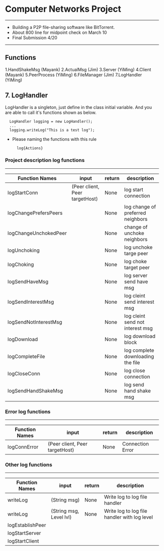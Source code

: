 # Computer Networks Project
---
- Building a P2P file-sharing software like BitTorrent.
- About 800 line for midpoint check on March 10
- Final Submission 4/20

---
## Functions
1.HandShakeMsg (Mayank)
2.ActualMsg (Jim)
3.Server (YiMing)
4.Client (Mayank)
5.PeerProcess (YiMing)
6.FileManager (Jim)
7.LogHandler (YiMing)

## 7. LogHandler
LogHandler is a singleton, just define in the class initial variable.
And you are able to call it's functions shown as below.
  ```
    LogHandler logging = new LogHandler();
    ...
    logging.writeLog("This is a test log");
  ```

- Please naming the functions with this rule
  ```
    log{Actions}
  ```
 
### Project description log functions
---
| Function Names | input |  return | description  |
| ------------- | ------------- | ----------- | ------- | 
| logStartConn  | (Peer client, Peer targetHost) | None | log start connection |
| logChangePrefersPeers  | | None | log change of preferred neighbors |
| logChangeUnchokedPeer  | | None | change of unchoke neighbors |
| logUnchoking  | | None | log unchoke targe peer |
| logChoking    | | None | log choke target peer  |
| logSendHaveMsg  | | None | log server send have msg |
| logSendInterestMsg  | | None | log cleint send interest msg |
| logSendNotInterestMsg  | | None | log cleint send not interest msg |
| logDownload  | | None | log download block |
| logCompleteFile  | | None | log complete downloading the file |
| logCloseConn  | | None | log close connection |
| logSendHandShakeMsg | | None | log send hand shake msg |

### Error log functions
---
| Function Names | input |  return | description  |
| ------------- | ------------- | ----------- | ------- | 
| logConnError  | (Peer client, Peer targetHost) | None | Connection Error |

### Other log functions
---
| Function Names | input |  return | description  |
| ------------- | ------------- | ----------- | ------- | 
| writeLog      | (String msg) | None | Write log to log file handler |
| writeLog      | (String msg, Level lvl) | None | Write log to log file handler with log level |
| logEstablishPeer | | | |
| logStartServer | | | |
| logStartClient | | | |
